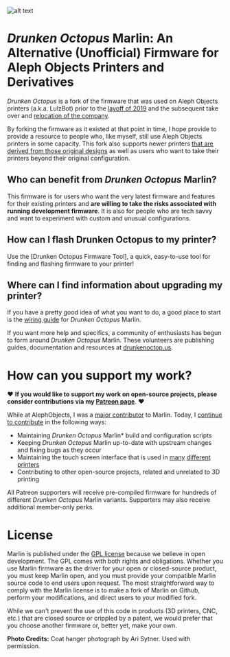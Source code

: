 ﻿![alt text][logo]

# *Drunken Octopus* Marlin: An Alternative (Unofficial) Firmware for Aleph Objects Printers and Derivatives

*Drunken Octopus* is a fork of the firmware that was used on Aleph Objects printers (a.k.a. LulzBot) prior to the [layoff of 2019] and the subsequent take over and [relocation of the company].

By forking the firmware as it existed at that point in time, I hope provide to provide a resource to people who, like myself, still use Aleph Objects printers in some capacity. This fork also supports newer printers [that are derived from those original designs] as well as users who want to take their printers beyond their original configuration.

## Who can benefit from *Drunken Octopus* Marlin?

This firmware is for users who want the very latest firmware and features for their existing printers and **are willing to take the risks associated with running development firmware**. It is also for people who are tech savvy and want to experiment with custom and unusual configurations.

## How can I flash Drunken Octopus to my printer?

Use the [Drunken Octopus Firmware Tool], a quick, easy-to-use tool for finding and flashing firmware to your printer!

## Where can I find information about upgrading my printer?

If you have a pretty good idea of what you want to do, a good place to start is the [wiring guide] for *Drunken Octopus* Marlin.

If you want more help and specifics, a community of enthusiasts has begun to form around *Drunken Octopus* Marlin. These volunteers are publishing guides, documentation and resources at [drunkenoctop.us].

# How can you support my work?

:heart: **If you would like to support my work on open-source projects, please consider contributions via my [Patreon page]**. :heart:

While at AlephObjects, I was a [major contributor] to Marlin. Today, I [continue to contribute] in the following ways:

* Maintaining *Drunken Octopus* Marlin* build and configuration scripts
* Keeping *Drunken Octopus* Marlin up-to-date with upstream changes and fixing bugs as they occur
* Maintaining the touch screen interface that is used in [many] [different] [printers]
* Contributing to other open-source projects, related and unrelated to 3D printing

All Patreon supporters will receive pre-compiled firmware for hundreds of different *Drunken Octopus* Marlin variants.
Supporters may also receive additional member-only perks.

# License

Marlin is published under the [GPL license](/LICENSE) because we believe in open development. The GPL comes with both rights and obligations. Whether you use Marlin firmware as the driver for your open or closed-source product, you must keep Marlin open, and you must provide your compatible Marlin source code to end users upon request. The most straightforward way to comply with the Marlin license is to make a fork of Marlin on Github, perform your modifications, and direct users to your modified fork.

While we can't prevent the use of this code in products (3D printers, CNC, etc.) that are closed source or crippled by a patent, we would prefer that you choose another firmware or, better yet, make your own.

**Photo Credits:** Coat hanger photograph by Ari Sytner. Used with permission.

[logo]: https://github.com/marciot/drunken-octopus-marlin/raw/master/images/drunken-octopus-small.jpg "Drunken Octopus Logo"
[layoff of 2019]: https://www.fabbaloo.com/blog/2019/10/12/the-end-of-lulzbot "The End of LulzBot (?)"
[relocation of the company]: https://3dprintingindustry.com/news/lulzbot-to-move-to-north-dakota-following-fame-3d-acquisition-166592/
[that are derived from those original designs]: https://syndaver.com/product/axi-desktop-3d-printer/
[drunkenoctop.us]: http://www.drunkenoctop.us
[wiring guide]: https://www.drunkenoctop.us/drunken-octopus-marlin/pinouts/
[Drunken Octopus Flashing Tool]: http://www.drunkenoctop.us/drunken-octopus-downloader/
[Patreon page]: https://www.patreon.com/marciot "Marcio's Patreon Page"
[major contributor]: https://github.com/marcio-ao
[continue to contribute]: https://github.com/marciot
[many]: https://syndaver.com/product/axi-desktop-3d-printer/
[different]: https://www.cocoapress.com
[printers]: https://www.youtube.com/watch?v=qiHzmXcFxJ0
